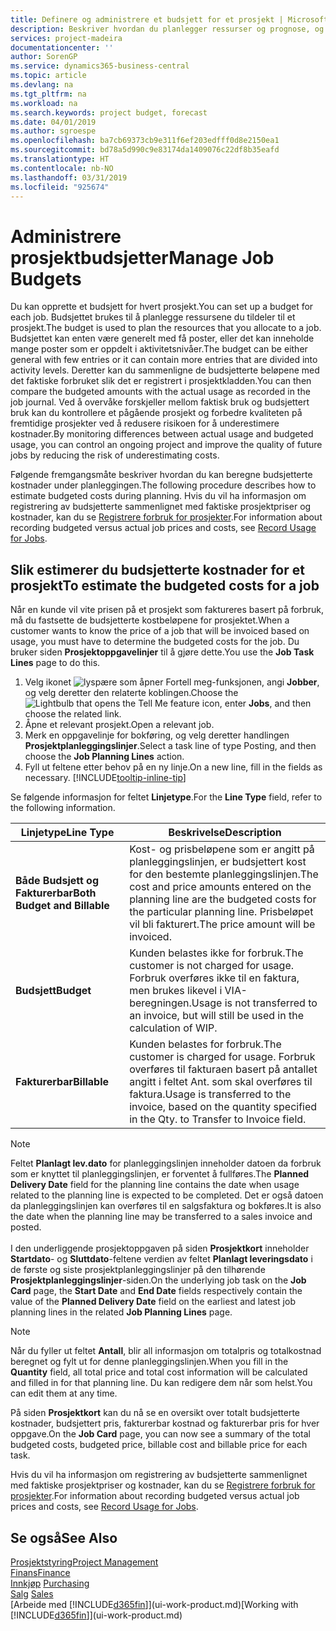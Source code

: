 ```yaml
---
title: Definere og administrere et budsjett for et prosjekt | Microsoft-dokumentasjon
description: Beskriver hvordan du planlegger ressurser og prognose, og styrer prosjektkostnader ved å definere et budsjett for hvert prosjekt.
services: project-madeira
documentationcenter: ''
author: SorenGP
ms.service: dynamics365-business-central
ms.topic: article
ms.devlang: na
ms.tgt_pltfrm: na
ms.workload: na
ms.search.keywords: project budget, forecast
ms.date: 04/01/2019
ms.author: sgroespe
ms.openlocfilehash: ba7cb69373cb9e311f6ef203edfff0d8e2150ea1
ms.sourcegitcommit: bd78a5d990c9e83174da1409076c22df8b35eafd
ms.translationtype: HT
ms.contentlocale: nb-NO
ms.lasthandoff: 03/31/2019
ms.locfileid: "925674"
---
```

# <a name="manage-job-budgets"></a><span data-ttu-id="e0b0b-103">Administrere prosjektbudsjetter</span><span class="sxs-lookup"><span data-stu-id="e0b0b-103">Manage Job Budgets</span></span>
<span data-ttu-id="e0b0b-104">Du kan opprette et budsjett for hvert prosjekt.</span><span class="sxs-lookup"><span data-stu-id="e0b0b-104">You can set up a budget for each job.</span></span> <span data-ttu-id="e0b0b-105">Budsjettet brukes til å planlegge ressursene du tildeler til et prosjekt.</span><span class="sxs-lookup"><span data-stu-id="e0b0b-105">The budget is used to plan the resources that you allocate to a job.</span></span> <span data-ttu-id="e0b0b-106">Budsjettet kan enten være generelt med få poster, eller det kan inneholde mange poster som er oppdelt i aktivitetsnivåer.</span><span class="sxs-lookup"><span data-stu-id="e0b0b-106">The budget can be either general with few entries or it can contain more entries that are divided into activity levels.</span></span> <span data-ttu-id="e0b0b-107">Deretter kan du sammenligne de budsjetterte beløpene med det faktiske forbruket slik det er registrert i prosjektkladden.</span><span class="sxs-lookup"><span data-stu-id="e0b0b-107">You can then compare the budgeted amounts with the actual usage as recorded in the job journal.</span></span> <span data-ttu-id="e0b0b-108">Ved å overvåke forskjeller mellom faktisk bruk og budsjettert bruk kan du kontrollere et pågående prosjekt og forbedre kvaliteten på fremtidige prosjekter ved å redusere risikoen for å underestimere kostnader.</span><span class="sxs-lookup"><span data-stu-id="e0b0b-108">By monitoring differences between actual usage and budgeted usage, you can control an ongoing project and improve the quality of future jobs by reducing the risk of underestimating costs.</span></span>

<span data-ttu-id="e0b0b-109">Følgende fremgangsmåte beskriver hvordan du kan beregne budsjetterte kostnader under planleggingen.</span><span class="sxs-lookup"><span data-stu-id="e0b0b-109">The following procedure describes how to estimate budgeted costs during planning.</span></span> <span data-ttu-id="e0b0b-110">Hvis du vil ha informasjon om registrering av budsjetterte sammenlignet med faktiske prosjektpriser og kostnader, kan du se [Registrere forbruk for prosjekter](projects-how-record-job-usage.md).</span><span class="sxs-lookup"><span data-stu-id="e0b0b-110">For information about recording budgeted versus actual job prices and costs, see [Record Usage for Jobs](projects-how-record-job-usage.md).</span></span>  

## <a name="JobBudgetCosts"></a> <span data-ttu-id="e0b0b-111">Slik estimerer du budsjetterte kostnader for et prosjekt</span><span class="sxs-lookup"><span data-stu-id="e0b0b-111">To estimate the budgeted costs for a job</span></span>
<span data-ttu-id="e0b0b-112">Når en kunde vil vite prisen på et prosjekt som faktureres basert på forbruk, må du fastsette de budsjetterte kostbeløpene for prosjektet.</span><span class="sxs-lookup"><span data-stu-id="e0b0b-112">When a customer wants to know the price of a job that will be invoiced based on usage, you must have to determine the budgeted costs for the job.</span></span> <span data-ttu-id="e0b0b-113">Du bruker siden **Prosjektoppgavelinjer** til å gjøre dette.</span><span class="sxs-lookup"><span data-stu-id="e0b0b-113">You use the **Job Task Lines** page to do this.</span></span>

1. <span data-ttu-id="e0b0b-114">Velg ikonet ![lyspære som åpner Fortell meg-funksjonen](media/ui-search/search_small.png "Fortell hva du vil gjøre"), angi **Jobber**, og velg deretter den relaterte koblingen.</span><span class="sxs-lookup"><span data-stu-id="e0b0b-114">Choose the ![Lightbulb that opens the Tell Me feature](media/ui-search/search_small.png "Tell me what you want to do") icon, enter **Jobs**, and then choose the related link.</span></span>  
2. <span data-ttu-id="e0b0b-115">Åpne et relevant prosjekt.</span><span class="sxs-lookup"><span data-stu-id="e0b0b-115">Open a relevant job.</span></span>
3. <span data-ttu-id="e0b0b-116">Merk en oppgavelinje for bokføring, og velg deretter handlingen **Prosjektplanleggingslinjer**.</span><span class="sxs-lookup"><span data-stu-id="e0b0b-116">Select a task line of type Posting, and then choose the **Job Planning Lines** action.</span></span>
4. <span data-ttu-id="e0b0b-117">Fyll ut feltene etter behov på en ny linje.</span><span class="sxs-lookup"><span data-stu-id="e0b0b-117">On a new line, fill in the fields as necessary.</span></span> [!INCLUDE[tooltip-inline-tip](includes/tooltip-inline-tip_md.md)]   

<span data-ttu-id="e0b0b-118">Se følgende informasjon for feltet **Linjetype**.</span><span class="sxs-lookup"><span data-stu-id="e0b0b-118">For the **Line Type** field, refer to the following information.</span></span>  

| <span data-ttu-id="e0b0b-119">Linjetype</span><span class="sxs-lookup"><span data-stu-id="e0b0b-119">Line Type</span></span> | <span data-ttu-id="e0b0b-120">Beskrivelse</span><span class="sxs-lookup"><span data-stu-id="e0b0b-120">Description</span></span> |
| --- | --- |
| <span data-ttu-id="e0b0b-121">**Både Budsjett og Fakturerbar**</span><span class="sxs-lookup"><span data-stu-id="e0b0b-121">**Both Budget and Billable**</span></span> |<span data-ttu-id="e0b0b-122">Kost- og prisbeløpene som er angitt på planleggingslinjen, er budsjettert kost for den bestemte planleggingslinjen.</span><span class="sxs-lookup"><span data-stu-id="e0b0b-122">The cost and price amounts entered on the planning line are the budgeted costs for the particular planning line.</span></span> <span data-ttu-id="e0b0b-123">Prisbeløpet vil bli fakturert.</span><span class="sxs-lookup"><span data-stu-id="e0b0b-123">The price amount will be invoiced.</span></span> |
| <span data-ttu-id="e0b0b-124">**Budsjett**</span><span class="sxs-lookup"><span data-stu-id="e0b0b-124">**Budget**</span></span> |<span data-ttu-id="e0b0b-125">Kunden belastes ikke for forbruk.</span><span class="sxs-lookup"><span data-stu-id="e0b0b-125">The customer is not charged for usage.</span></span> <span data-ttu-id="e0b0b-126">Forbruk overføres ikke til en faktura, men brukes likevel i VIA-beregningen.</span><span class="sxs-lookup"><span data-stu-id="e0b0b-126">Usage is not transferred to an invoice, but will still be used in the calculation of WIP.</span></span> |
| <span data-ttu-id="e0b0b-127">**Fakturerbar**</span><span class="sxs-lookup"><span data-stu-id="e0b0b-127">**Billable**</span></span> |<span data-ttu-id="e0b0b-128">Kunden belastes for forbruk.</span><span class="sxs-lookup"><span data-stu-id="e0b0b-128">The customer is charged for usage.</span></span> <span data-ttu-id="e0b0b-129">Forbruk overføres til fakturaen basert på antallet angitt i feltet Ant. som skal overføres til faktura.</span><span class="sxs-lookup"><span data-stu-id="e0b0b-129">Usage is transferred to the invoice, based on the quantity specified in the Qty. to Transfer to Invoice field.</span></span> |

> [!NOTE]  
> <span data-ttu-id="e0b0b-130">Feltet **Planlagt lev.dato** for planleggingslinjen inneholder datoen da forbruk som er knyttet til planleggingslinjen, er forventet å fullføres.</span><span class="sxs-lookup"><span data-stu-id="e0b0b-130">The **Planned Delivery Date** field for the planning line contains the date when usage related to the planning line is expected to be completed.</span></span> <span data-ttu-id="e0b0b-131">Det er også datoen da planleggingslinjen kan overføres til en salgsfaktura og bokføres.</span><span class="sxs-lookup"><span data-stu-id="e0b0b-131">It is also the date when the planning line may be transferred to a sales invoice and posted.</span></span> <br /><br /> <span data-ttu-id="e0b0b-132">I den underliggende prosjektoppgaven på siden **Prosjektkort** inneholder **Startdato**- og **Sluttdato**-feltene verdien av feltet **Planlagt leveringsdato** i de første og siste prosjektplanleggingslinjer på den tilhørende **Prosjektplanleggingslinjer**-siden.</span><span class="sxs-lookup"><span data-stu-id="e0b0b-132">On the underlying job task on the **Job Card** page, the **Start Date** and **End Date** fields respectively contain the value of the **Planned Delivery Date** field on the earliest and latest job planning lines in the related **Job Planning Lines** page.</span></span>

> [!NOTE]  
>   <span data-ttu-id="e0b0b-133">Når du fyller ut feltet **Antall**, blir all informasjon om totalpris og totalkostnad beregnet og fylt ut for denne planleggingslinjen.</span><span class="sxs-lookup"><span data-stu-id="e0b0b-133">When you fill in the **Quantity** field, all total price and total cost information will be calculated and filled in for that planning line.</span></span> <span data-ttu-id="e0b0b-134">Du kan redigere dem når som helst.</span><span class="sxs-lookup"><span data-stu-id="e0b0b-134">You can edit them at any time.</span></span>

<span data-ttu-id="e0b0b-135">På siden **Prosjektkort** kan du nå se en oversikt over totalt budsjetterte kostnader, budsjettert pris, fakturerbar kostnad og fakturerbar pris for hver oppgave.</span><span class="sxs-lookup"><span data-stu-id="e0b0b-135">On the **Job Card** page, you can now see a summary of the total budgeted costs, budgeted price, billable cost and billable price for each task.</span></span>

<span data-ttu-id="e0b0b-136">Hvis du vil ha informasjon om registrering av budsjetterte sammenlignet med faktiske prosjektpriser og kostnader, kan du se [Registrere forbruk for prosjekter](projects-how-record-job-usage.md).</span><span class="sxs-lookup"><span data-stu-id="e0b0b-136">For information about recording budgeted versus actual job prices and costs, see [Record Usage for Jobs](projects-how-record-job-usage.md).</span></span>

## <a name="see-also"></a><span data-ttu-id="e0b0b-137">Se også</span><span class="sxs-lookup"><span data-stu-id="e0b0b-137">See Also</span></span>
[<span data-ttu-id="e0b0b-138">Prosjektstyring</span><span class="sxs-lookup"><span data-stu-id="e0b0b-138">Project Management</span></span>](projects-manage-projects.md)  
[<span data-ttu-id="e0b0b-139">Finans</span><span class="sxs-lookup"><span data-stu-id="e0b0b-139">Finance</span></span>](finance.md)  
<span data-ttu-id="e0b0b-140">[Innkjøp](purchasing-manage-purchasing.md)       </span><span class="sxs-lookup"><span data-stu-id="e0b0b-140">[Purchasing](purchasing-manage-purchasing.md)       </span></span>  
<span data-ttu-id="e0b0b-141">[Salg](sales-manage-sales.md)    </span><span class="sxs-lookup"><span data-stu-id="e0b0b-141">[Sales](sales-manage-sales.md)    </span></span>  
<span data-ttu-id="e0b0b-142">[Arbeide med [!INCLUDE[d365fin](includes/d365fin_md.md)]](ui-work-product.md)</span><span class="sxs-lookup"><span data-stu-id="e0b0b-142">[Working with [!INCLUDE[d365fin](includes/d365fin_md.md)]](ui-work-product.md)</span></span>  
